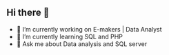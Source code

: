 ## Hi there 👋

- 🔭 I’m currently working on E-makers | Data Analyst
- 🌱 I’m currently learning SQL and PHP
- 💬 Ask me about Data analysis and SQL server
